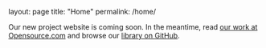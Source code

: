 layout: page
title: "Home"
permalink: /home/

Our new project website is coming soon. In the meantime, read [our work at Opensource.com](https://opensource.com/open-organization) and browse our [library on GitHub](https://github.com/open-organization).
